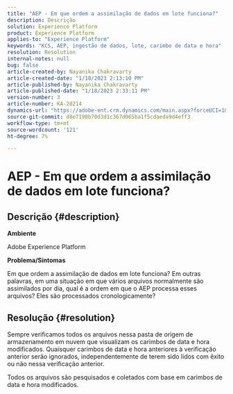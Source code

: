 ```yaml
---
title: "AEP - Em que ordem a assimilação de dados em lote funciona?"
description: Descrição
solution: Experience Platform
product: Experience Platform
applies-to: "Experience Platform"
keywords: "KCS, AEP, ingestão de dados, lote, carimbo de data e hora"
resolution: Resolution
internal-notes: null
bug: false
article-created-by: Nayanika Chakravarty
article-created-date: "1/18/2023 2:13:10 PM"
article-published-by: Nayanika Chakravarty
article-published-date: "1/18/2023 2:33:11 PM"
version-number: 3
article-number: KA-20214
dynamics-url: "https://adobe-ent.crm.dynamics.com/main.aspx?forceUCI=1&pagetype=entityrecord&etn=knowledgearticle&id=e5cd4639-3a97-ed11-aad1-6045bd006b4b"
source-git-commit: d8e7190b70d3d1c367d065ba1f5cdaeda9d4eff3
workflow-type: tm+mt
source-wordcount: '121'
ht-degree: 7%

---
```


# AEP - Em que ordem a assimilação de dados em lote funciona?

## Descrição {#description}


<b>Ambiente</b>

Adobe Experience Platform

<b>Problema/Sintomas</b>

Em que ordem a assimilação de dados em lote funciona? Em outras palavras, em uma situação em que vários arquivos normalmente são assimilados por dia, qual é a ordem em que o AEP processa esses arquivos? Eles são processados cronologicamente?


## Resolução {#resolution}


Sempre verificamos todos os arquivos nessa pasta de origem de armazenamento em nuvem que visualizam os carimbos de data e hora modificados. Quaisquer carimbos de data e hora anteriores à verificação anterior serão ignorados, independentemente de terem sido lidos com êxito ou não nessa verificação anterior.

Todos os arquivos são pesquisados e coletados com base em carimbos de data e hora modificados.
